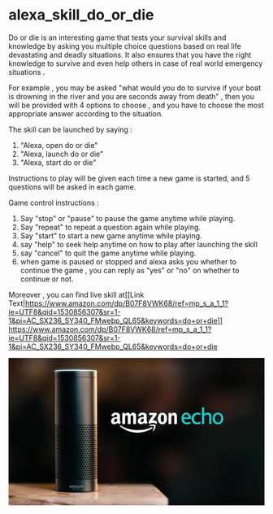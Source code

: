 # alexa_skill_do_or_die

Do or die is an interesting game that tests your survival skills and knowledge by asking you multiple choice questions based on real life devastating and deadly situations. It also ensures that you have the right knowledge to survive and even help others in case of real world emergency situations . 

For example , you may be asked "what would you do to survive  if your boat is drowning in the river and you are seconds away from death" , then you will be provided with 4 options to choose , and you have to choose the most appropriate answer according to the situation. 

The skill can be launched by saying :
1. "Alexa, open do or die"
2. "Alexa, launch do or die"
3. "Alexa, start do or die"

Instructions to play will be given each time a new game is started, and 5 questions will be asked in each game.

Game control instructions :
1. Say "stop" or "pause" to pause the game anytime while playing.
2. Say "repeat" to repeat a question again while playing.
3. Say "start" to start a new game anytime while playing.
4. say "help" to seek help anytime on how to play after launching the skill
5. say "cancel" to quit the game anytime while playing.
6. when game is paused or stopped and alexa asks you whether to continue the game , you can reply as "yes" or "no" on whether to continue or not.

Moreover , you can find live skill at[[Link Text|https://www.amazon.com/dp/B07F8VWK68/ref=mp_s_a_1_1?ie=UTF8&qid=1530856307&sr=1-1&pi=AC_SX236_SY340_FMwebp_QL65&keywords=do+or+die]] https://www.amazon.com/dp/B07F8VWK68/ref=mp_s_a_1_1?ie=UTF8&qid=1530856307&sr=1-1&pi=AC_SX236_SY340_FMwebp_QL65&keywords=do+or+die

![alt text](https://github.com/Mausam-Sharma/alexa_skill_do_or_die/blob/master/11.jpg)

